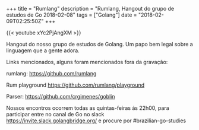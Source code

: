 +++
title = "Rumlang"
description = "Rumlang, Hangout do grupo de estudos de Go 2018-02-08"
tags = ["Golang"]
date = "2018-02-09T02:25:50Z"
+++

{{< youtube xYc2PjAngXM >}}

Hangout do nosso grupo de estudos de Golang.
Um papo bem legal sobre a linguagem que a gente adora.

Links mencionados, alguns foram mencionados fora da gravação:

rumlang:
https://github.com/rumlang

Rum playground
https://github.com/rumlang/playground

Parser:
https://github.com/crgimenes/goblin

Nossos encontros ocorrem todas as quintas-feiras ás 22h00, para participar entre no canal de Go no slack https://invite.slack.golangbridge.org/ e procure por #brazilian-go-studies